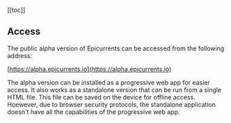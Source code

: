 [[toc]]

## Access

The public alpha version of Epicurrents can be accessed from the following address:

[https://alpha.epicurrents.io](https://alpha.epicurrents.io)

The alpha version can be installed as a progressive web app for easier access. It also works as a standalone version that can be run from a single HTML file. This file can be saved on the device for offline access. Hoewever, due to browser security protocols, the standalone application doesn't have all the capabilities of the progressive web app.
